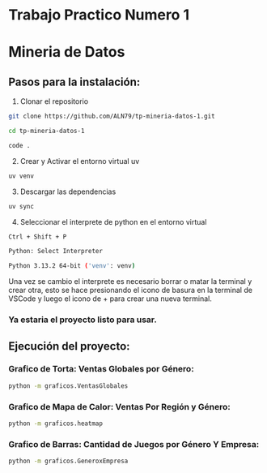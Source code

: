# Trabajo Practico Numero 1 
# Mineria de Datos

## Pasos para la instalación:
1. Clonar el repositorio
```bash
git clone https://github.com/ALN79/tp-mineria-datos-1.git

cd tp-mineria-datos-1

code .
```
2. Crear y Activar el entorno virtual uv
```bash
uv venv
```

3. Descargar las dependencias
```bash
uv sync
```

4. Seleccionar el interprete de python en el entorno virtual
```bash
Ctrl + Shift + P
```
```bash
Python: Select Interpreter
```
```bash
Python 3.13.2 64-bit ('venv': venv)
```
Una vez se cambio el interprete es necesario borrar o matar la terminal y crear otra, esto se hace presionando el icono de basura en la terminal de VSCode y luego el icono de + para crear una nueva terminal. 

### Ya estaria el proyecto listo para usar.

## Ejecución del proyecto:

### Grafico de Torta: Ventas Globales por Género:
```bash
python -m graficos.VentasGlobales
```
### Grafico de Mapa de Calor: Ventas Por Región y Género:
```bash
python -m graficos.heatmap
```
### Grafico de Barras: Cantidad de Juegos por Género Y Empresa:
```bash
python -m graficos.GeneroxEmpresa
```

